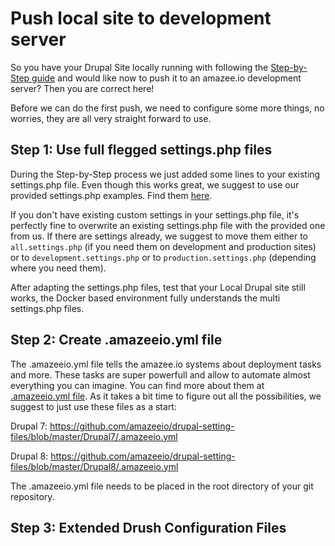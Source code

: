 # Push local site to development server

So you have your Drupal Site locally running with following the [Step-by-Step guide](/step_by_step_guides/get_your_drupal_site_running_on_amazeeio.md) and would like now to push it to an amazee.io development server? Then you are correct here!

Before we can do the first push, we need to configure some more things, no worries, they are all very straight forward to use.

## Step 1: Use full flegged settings.php files

During the Step-by-Step process we just added some lines to your existing settings.php file. Even though this works great, we suggest to use our provided settings.php examples. Find them [here](/drupal/settingsphpfiles.md).

If you don't have existing custom settings in your settings.php file, it's perfectly fine to overwrite an existing settings.php file with the provided one from us. If there are settings already, we suggest to move them either to `all.settings.php` \(if you need them on development and production sites\) or to `development.settings.php` or to `production.settings.php` \(depending where you need them\).

After adapting the settings.php files, test that your Local Drupal site still works, the Docker based environment fully understands the multi settings.php files.

## Step 2: Create .amazeeio.yml file

The .amazeeio.yml file tells the amazee.io systems about deployment tasks and more. These tasks are super powerfull and allow to automate almost everything you can imagine. You can find more about them at [.amazeeio.yml file](/drupal/amazeeioyml_file.md). As it takes a bit time to figure out all the possibilities, we suggest to just use these files as a start:

Drupal 7: [https:\/\/github.com\/amazeeio\/drupal-setting-files\/blob\/master\/Drupal7\/.amazeeio.yml](https://github.com/amazeeio/drupal-setting-files/blob/master/Drupal7/.amazeeio.yml)

Drupal 8: [https:\/\/github.com\/amazeeio\/drupal-setting-files\/blob\/master\/Drupal8\/.amazeeio.yml](https://github.com/amazeeio/drupal-setting-files/blob/master/Drupal8/.amazeeio.yml)

The .amazeeio.yml file needs to be placed in the root directory of your git repository.

## Step 3: Extended Drush Configuration Files



